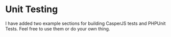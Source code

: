 Unit Testing
===========================

I have added two example sections for building CasperJS tests and PHPUnit Tests. Feel free to use them or do your own thing.